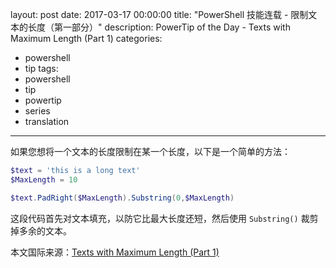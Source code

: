 ﻿layout: post
date: 2017-03-17 00:00:00
title: "PowerShell 技能连载 - 限制文本的长度（第一部分）"
description: PowerTip of the Day - Texts with Maximum Length (Part 1)
categories:
- powershell
- tip
tags:
- powershell
- tip
- powertip
- series
- translation
---
如果您想将一个文本的长度限制在某一个长度，以下是一个简单的方法：

```powershell
$text = 'this is a long text'
$MaxLength = 10

$text.PadRight($MaxLength).Substring(0,$MaxLength)
```

这段代码首先对文本填充，以防它比最大长度还短，然后使用 `Substring()` 裁剪掉多余的文本。

<!--more-->
本文国际来源：[Texts with Maximum Length (Part 1)](http://community.idera.com/powershell/powertips/b/tips/posts/texts-with-maximum-length-part-1)
